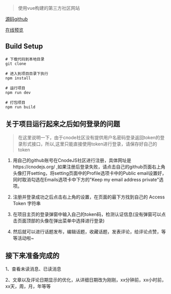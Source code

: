 
> 使用vue构建的第三方社区网站

[源码github](https://github.com/Reviving-Pain/reviving-pain.github.io)

[在线预览](https://reviving-pain.github.io/dist/#/)

## Build Setup

```
# 下载代码到本地目录
git clone

# 进入到项目目录下执行
npm install

# 运行项目
npm run dev

# 打包项目
npm run build
```

## 关于项目运行起来之后如何登录的问题
> 在这里说明一下，由于cnode社区没有提供用户名密码登录返回token的登录形式接口，所以,这里只能直接使用token进行登录，请保存好自己的token

1. 用自己的github账号在CnodeJS社区进行注册，具体网址是https://cnodejs.org/ ,如果注册后登录失败，请点击自己的github页面右上角头像打开setting，将setting页面中的Profile选项卡中的Public email设置好，同时取消勾选在Emails选项卡中下方的"Keep my email address private"选项。

2. 注册并登录成功之后点击右上角的设置，在页面的最下方找到自己的 Access Token 字符串

3. 在项目主页的登录弹窗中输入自己的token码，检测认证信息(没有弹窗可以点击页面顶部的头像在弹出菜单中选择进行登录)

4. 然后就可以进行话题发布，编辑话题，收藏话题，发表评论，给评论点赞，等等活动啦~


## 接下来准备完成的

1、查看未读消息、已读消息

2、文章以及评论日期显示的优化，从详细日期改为刚刚，xx分钟前，xx小时前，xx天，周，月，年等等
